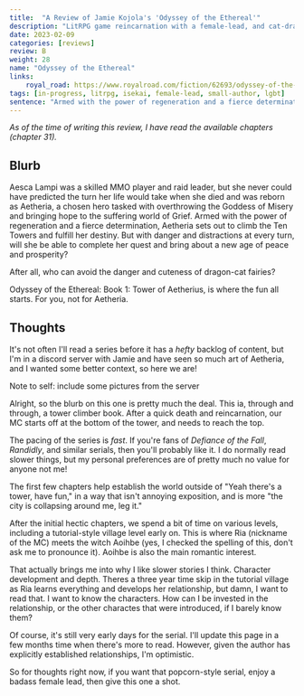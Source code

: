 ```yaml
---
title:  "A Review of Jamie Kojola's 'Odyssey of the Ethereal'"
description: "LitRPG game reincarnation with a female-lead, and cat-dragon pet."
date: 2023-02-09
categories: [reviews]
review: B
weight: 28
name: "Odyssey of the Ethereal"
links:
    royal_road: https://www.royalroad.com/fiction/62693/odyssey-of-the-ethereal-prog-fantasytower-climbaether
tags: [in-progress, litrpg, isekai, female-lead, small-author, lgbt]
sentence: "Armed with the power of regeneration and a fierce determination, Aetheria sets out to climb the Ten Towers and fulfill her destiny."
---
```


*As of the time of writing this review, I have read the available chapters (chapter 31).*

## Blurb 

Aesca Lampi was a skilled MMO player and raid leader, but she never could have predicted the turn her life would take when she died and was reborn as Aetheria, a chosen hero tasked with overthrowing the Goddess of Misery and bringing hope to the suffering world of Grief. Armed with the power of regeneration and a fierce determination, Aetheria sets out to climb the Ten Towers and fulfill her destiny. But with danger and distractions at every turn, will she be able to complete her quest and bring about a new age of peace and prosperity?

After all, who can avoid the danger and cuteness of dragon-cat fairies?

Odyssey of the Ethereal: Book 1: Tower of Aetherius, is where the fun all starts. For you, not for Aetheria.

## Thoughts

It's not often I'll read a series before it has a *hefty* backlog of content, but I'm in a discord server with Jamie and have seen so much art of Aetheria, and I wanted some better context, so here we are!

Note to self: include some pictures from the server 

Alright, so the blurb on this one is pretty much the deal. This ia, through and through, a tower climber book. After a quick death and reincarnation, our MC starts off at the bottom of the tower, and needs to reach the top. 

The pacing of the series is *fast*. If you're fans of *Defiance of the Fall*, *Randidly*, and similar serials, then you'll probably like it. I do normally read slower things, but my personal preferences are of pretty much no value for anyone not me!

The first few chapters help establish the world outside of "Yeah there's a tower, have fun," in a way that isn't annoying exposition, and is more "the city is collapsing around me, leg it." 

After the initial hectic chapters, we spend a bit of time on various levels, including a tutorial-style village level early on. This is where Ria (nickname of the MC) meets the witch Aoihbe (yes, I checked the spelling of this, don't ask me to pronounce it). Aoihbe is also the main romantic interest.

That actually brings me into why I like slower stories I think. Character development and depth. Theres a three year time skip in the tutorial village as Ria learns everything and develops her relationship, but damn, I want to read that. I want to know the characters. How can I be invested in the relationship, or the other charactes that were introduced, if I barely know them?

Of course, it's still very early days for the serial. I'll update this page in a few months time when there's more to read. However, given the author has explicitly established relationships, I'm optimistic.

So for thoughts right now, if you want that popcorn-style serial, enjoy a badass female lead, then give this one a shot.